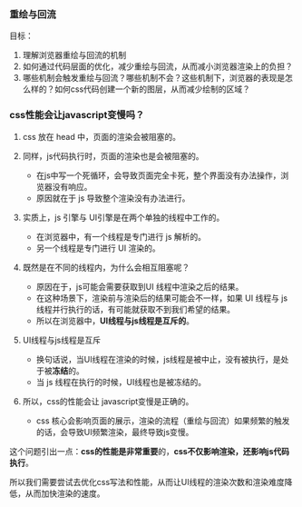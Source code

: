 ### 重绘与回流
目标：
1. 理解浏览器重绘与回流的机制
2. 如何通过代码层面的优化，减少重绘与回流，从而减小浏览器渲染上的负担？
3. 哪些机制会触发重绘与回流？哪些机制不会？这些机制下，浏览器的表现是怎么样的？如何css代码创建一个新的图层，从而减少绘制的区域？

### css性能会让javascript变慢吗？
1. css 放在 head 中，页面的渲染会被阻塞的。
2. 同样，js代码执行时，页面的渲染也是会被阻塞的。
    * 在js中写一个死循环，会导致页面完全卡死，整个界面没有办法操作，浏览器没有响应。
    * 原因就在于 js 导致整个渲染没有办法进行。

3. 实质上，js 引擎与 UI引擎是在两个单独的线程中工作的。
    * 在浏览器中，有一个线程是专门进行 js 解析的。
    * 另一个线程是专门进行 UI 渲染的。

4. 既然是在不同的线程内，为什么会相互阻塞呢？
    * 原因在于，js可能会需要获取到UI 线程中渲染之后的结果。
    * 在这种场景下，渲染前与渲染后的结果可能会不一样，如果 UI 线程与 js线程并行执行的话，有可能就获取不到我们希望的结果。
    * 所以在浏览器中，**UI线程与js线程是互斥的**。
5. UI线程与js线程是互斥
    * 换句话说，当UI线程在渲染的时候，js线程是被中止，没有被执行，是处于被**冻结**的。
    * 当 js 线程在执行的时候，UI线程也是被冻结的。   

6. 所以，css的性能会让 javascript变慢是正确的。
    * css 核心会影响页面的展示，渲染的流程（重绘与回流）如果频繁的触发的话，会导致UI频繁渲染，最终导致js变慢。

这个问题引出一点：**css的性能是非常重要**的，**css不仅影响渲染，还影响js代码执行**。

所以我们需要尝试去优化css写法和性能，从而让UI线程的渲染次数和渲染难度降低，从而加快渲染的速度。

























